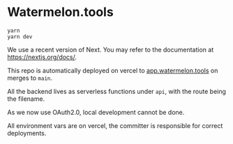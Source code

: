 # Watermelon.tools

```
yarn
yarn dev
```

We use a recent version of Next. You may refer to the documentation at https://nextjs.org/docs/.

This repo is automatically deployed on vercel to [app.watermelon.tools](app.watermelon.tools) on merges to ```main```.

All the backend lives as serverless functions under `api`, with the route being the filename.

As we now use OAuth2.0, local development cannot be done.

All environment vars are on vercel, the committer is responsible for correct deployments.

